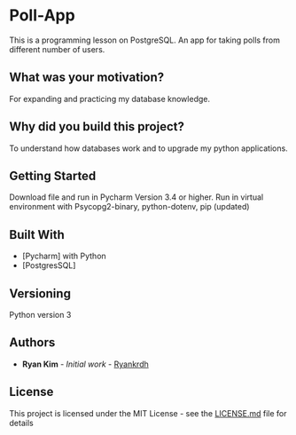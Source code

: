 # Poll-App

This is a programming lesson on PostgreSQL. An app for taking polls from different number of users.

## What was your motivation?

For expanding and practicing my database knowledge.

## Why did you build this project?

To understand how databases work and to upgrade my python applications.

## Getting Started

Download file and run in Pycharm Version 3.4 or higher.
Run in virtual environment with Psycopg2-binary, python-dotenv, pip (updated)

## Built With

- [Pycharm] with Python
- [PostgresSQL]

## Versioning

Python version 3

## Authors

- **Ryan Kim** - _Initial work_ - [Ryankrdh](https://github.com/ryankrdh)

## License

This project is licensed under the MIT License - see the [LICENSE.md](LICENSE.md) file for details


